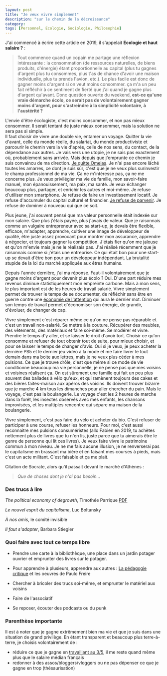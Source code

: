 ```yaml
---
layout: post
title: "Je veux vivre simplement"
description: "sur le chemin de la décroissance"
category: 
tags: [Personnel, Ecologie, Sociologie, Philosophie]
---
```


J'ai commencé à écrire cette article en 2019, il s'appelait **Ecologie et haut salaire ?** : 

> Tout commence quand un copain me partage une réflexion intéressante : la consommation (de ressources naturelles, de biens 
produits, d'énergie) étant proportionnelle au capital (plus tu gagnes d'argent plus tu consommes, plus
t'as de chance d'avoir une maison individuelle, plus tu prends l'avion, etc.). Le plus facile est donc de gagner moins d'argent si on
veut moins consommer. ça m'a un peu fait réfléchir à ce sentiment de fierté que j'ai quand je gagne plus d'argent qu'avant.
Donc question ouverte du weekend, **est-ce qu'une vraie démarche écolo, ce serait pas de volontairement gagner moins 
d'argent, pour s'astreindre à la simplicité volontaire, à l'austérité ?**

L'envie d'être écologiste, c'est moins consommer, et 
non pas mieux consommer. Il serait tentant de juste mieux consommer, mais la solution ne sera pas si simple.     
Il faut choisir de vivre une double vie, entamer un voyage. Quitter la vie d'avant, celle du monde réelle, du salariat,
du monde productiviste et parcourir le chemin vers la vie d'après, celle de nos sens, du contact, de la 
dépendance aux autres. Je vais vers une utopie, je ne sais pas exactement où, probablement sans arrivée. Mais depuis que 
j'emprunte ce chemin je suis convaincu de ma direction.
[Je quitte Omelas](https://monsieurphi.com/2020/01/03/ceux-qui-partent-domelas-ursula-k-le-guin/). Je n'ai pas encore 
lâché toutes les amarres, ce dont je suis sûr, c'est 
que je ne veux plus surinvestir le champ professionnel de ma vie. Ça ne m'intéresse pas, ça ne me concerne plus. Je veux privilégier ma vie de 
famille, mon savoir-faire manuel, mon épanouissement, ma paix, ma santé. Je veux échanger beaucoup plus, partager, et 
enrichir les autres et moi-même. Je refuse d'utiliser mon smartphone. Je refuse de faire un investissement locatif.
Je refuse d'accumuler du capital culturel et financier. [Je refuse de parvenir](https://fr.wikipedia.org/wiki/Refus_de_parvenir).
Je refuse de dominer à nouveau qui que ce soit. 


Plus jeune, j'ai souvent pensé que ma valeur personnelle était indexée sur mon salaire. Que plus j'étais payée, plus j'avais 
de valeur. Que je raisonnais comme un vulgaire entrepreneur avec sa start-up, je devais être flexible, efficace, m'adapter, apprendre,
cultiver une image de développeur de qualité, être juste assez provocant pour montrer mon assurance, apprendre à négocier,
et toujours gagner la compétition. J'étais fier qu'on me jalouse et qu'on m'envie mais je ne le réalisais pas. 
J'ai réalisé récemment que je raisonnais comme si j'étais une entreprise. Ce qui était bon pour une start-up se devait d'être
bon pour un développeur indépendant. La brutalité stupide de la loi du marché appliquée aux êtres humains.
 

Depuis l'année dernière, j'ai ma réponse. Faut-il volontairement que je gagne moins d'argent pour devenir plus écolo ?
Oui. D'une part réduire mes revenus diminue statistiquement mon empreinte carbone.
Mais à mon sens, le plus important est de les heures de travail salarié. Vivre simplement permet de trouver le temps
de se documenter, de réfléchir sans être en guerre contre une [économie de l'attention](https://fr.wikipedia.org/wiki/%C3%89conomie_de_l%27attention) qui aura le dernier mot. Diminuer
son temps de travail permet d'économiser son énergie, de grandir, d'évoluer, de changer de cap.  

Vivre simplement c'est réparer même ce qu'on ne pense pas réparable et c'est un travail non-salarié. Se mettre à la couture. Récupérer des meubles,
des vêtements, des matériaux et faire soi-même. Se modérer et vivre. Prendre le temps d'y aller, et se laisser le droit
d'avoir tort. Choisir ce qu'on consomme et refuser de tout obtenir tout de suite, pour mieux choisir, et pour se laisser
le temps de changer d'avis. Oui si je veux, je peux acheter la dernière PS5 et le dernier jeu vidéo à la mode et me
faire livrer le tout demain dans ma boite aux lettres, mais je ne veux plus céder à mes pulsions. Ce que je trouve drôle,
c'est que même si ce mode de vie conditionne beaucoup ma vie personnelle, je ne pense pas que mes voisins et voisines
réalisent ça. On est sûrement une famille qui fait un peu plus souvent des ballades à vélo qu'eux, et qui ramènent
toujours des cakes et des bières faites-maison aux apéros des voisins. Ils doivent trouver bizarre que je marche 4 km
tous les dimanches pour aller chercher du pain. Mais le voyage, c'est pas la boulangerie. Le voyage c'est les 2 heures de 
marche dans la forêt, les insectes observés avec mes enfants, les chansons improvisées, et les multiples rencontre qui 
sépare ma maison de la boulangerie. 

Vivre simplement, c'est pas faire du vélo et acheter du bio. C'est refuser de participer à une course, refuser les honneurs. 
Pour moi, c'est aussi reconnaitre mes pulsions consuméristes (allo Fabien en 2019, tu achètes nettement plus de livres
que tu n'en lis, juste parce que tu aimerais être le genre de personne qui lit ces livres). Je veux faire vivre le 
patrimoine commun à mon niveau. Je ne me fais aucune illusion, je ne renverserai pas le capitalisme en brassant ma bière et
en faisant mes courses à pieds, mais c'est un acte militant. C'est faisable et ça me plait. 


Citation de Socrate, alors qu'il passait devant le marché d'Athènes :
> *Que de choses dont je n'ai pas besoin...*

### Des trucs à lire      
 
*The political economy of degrowth*, Timothée Parrique [PDF](https://www.researchgate.net/publication/339844751_The_Political_Economy_of_Degrowth)

*Le nouvel esprit du capitalisme*,  Luc Boltansky

*À nos amis*, le comité invisible

*Il faut s'adapter*, Barbara Stiegler

### Quoi faire avec tout ce temps libre 

* Prendre une carte à la bibliothèque, une place dans un jardin potager ouvrier et emprunter des livres sur le potager.

* Pour apprendre à plusieurs, apprendre aux autres : [La pédagogie critique](https://fr.wikipedia.org/wiki/P%C3%A9dagogie_critique) 
et les oeuvres de Paulo Freire

* Chercher à bricoler des trucs soi-même, et emprunter le matériel aux voisins

* Faire de l'associatif

* Se reposer, écouter des podcasts ou du punk


### Parenthèse importante  

Il est à noter que je gagne extrêmement bien ma vie et que je suis dans une situation de grand privilège. En étant 
 transparent et beaucoup plus terre-à-terre, je choisis volontairement de :

* réduire ce que je gagne en [travaillant au 3/5](https://fabien-lamarque.eu/Bilan-de-l'ann%C3%A9e-2019/), il me reste quand même plus que le salaire médian français
* redonner à des assos/bloggers/vloggers ou ne pas dépenser ce que je gagne en trop (thésaurisation)
